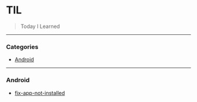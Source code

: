 # TIL

> Today I Learned

---

### Categories

- [Android](#Android)

---

### Android

- [fix-app-not-installed](android/fix-app-not-installed.md)